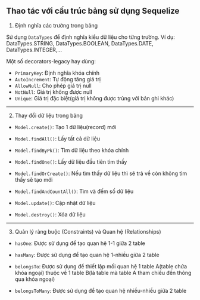 <!-- Thao tác với cấu trúc bảng sử dụng Sequelize -->

## Thao tác với cấu trúc bảng sử dụng Sequelize

1. Định nghĩa các trường trong bảng

Sử dụng `DataTypes` để định nghĩa kiểu dữ liệu cho từng trường. Ví dụ: DataTypes.STRING, DataTypes.BOOLEAN, DataTypes.DATE, DataTypes.INTEGER,...

Một số decorators-legacy hay dùng:

- `PrimaryKey`: Định nghĩa khóa chính
- `AutoIncrement`: Tự động tăng giá trị
- `AllowNull`: Cho phép giá trị null
- `NotNull`: Giá trị không được null
- `Unique`: Giá trị đặc biệt(giá trị không được trùng với bản ghi khác)

---

2. Thay đổi dữ liệu trong bảng

- `Model.create()`: Tạo 1 dữ liệu(record) mới

- `Model.findAll()`: Lấy tất cả dữ liệu

- `Model.findByPk()`: Tìm dữ liệu theo khóa chính

- `Model.findOne()`: Lấy dữ liệu đầu tiên tìm thấy

- `Model.findOrCreate()`: Nếu tìm thấy dữ liệu thì sẽ trả về còn không tìm thấy sẽ tạo mới

- `Model.findAndCountAll()`: Tìm và đếm số dữ liệu

- `Model.update()`: Cập nhật dữ liệu

- `Model.destroy()`: Xóa dữ liệu

---

3. Quản lý ràng buộc (Constraints) và Quan hệ (Relationships)

- `hasOne`: Được sử dụng để tạo quan hệ 1-1 giữa 2 table

- `hasMany`: Được sử dụng để tạo quan hệ 1-nhiều giữa 2 table

- `belongsTo`: Được sử dụng để thiết lập mối quan hệ 1 table A(table chứa khóa ngoại) thuộc về 1 table B(là table mà table A tham chiếu đến thông qua khóa ngoại)

- `belongsToMany`: Được sử dụng để tạo quan hệ nhiều-nhiều giữa 2 table
